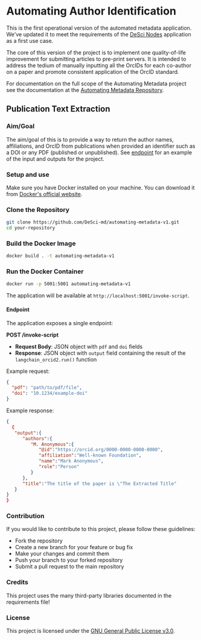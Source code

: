 # Automating Author Identification

This is the first operational version of the automated metadata application. We've updated it to meet the requirements of the [DeSci Nodes](nodes.desci.com) application as a first use case. 

The core of this version of the project is to implement one quality-of-life improvement for submitting articles to pre-print servers. It is intended to address the tedium of manually inputting all the OrcIDs for each co-author on a paper and promote consistent application of the OrcID standard.

For documentation on the full scope of the Automating Metadata project see the documentation at the [Automating Metadata Repository](https://github.com/DeSci-md/automating-metadata). 

## Publication Text Extraction
### Aim/Goal
The aim/goal of this is to provide a way to return the author names, affiliations, and OrcID from publications when provided an identifier such as a DOI or any PDF (published or unpublished). See [endpoint](#endpoint) for an example of the input and outputs for the project. 

### Setup and use

Make sure you have Docker installed on your machine. You can download it from [Docker's official website](https://www.docker.com/get-started).

### Clone the Repository

```bash
git clone https://github.com/DeSci-md/automating-metadata-v1.git
cd your-repository
```

### Build the Docker Image

```bash
docker build . -t automating-metadata-v1
```

### Run the Docker Container

```bash
docker run -p 5001:5001 automating-metadata-v1
```

The application will be available at `http://localhost:5001/invoke-script`.

#### Endpoint

The application exposes a single endpoint:

**POST /invoke-script**
- **Request Body**: JSON object with `pdf` and `doi` fields
- **Response**: JSON object with `output` field containing the result of the `langchain_orcid2.run()` function

Example request:
```json
{
  "pdf": "path/to/pdf/file",
  "doi": "10.1234/example-doi"
}
```

Example response:
```json
{
  {
   "output":{
      "authors":{
         "M. Anonymous":{
            "@id":"https://orcid.org/0000-0000-0000-0000",
            "affiliation":"Well-known Foundation",
            "name":"Mark Anonymous",
            "role":"Person"
         }
      },
      "title":"The title of the paper is \"The Extracted Title"
   }
}
}
```

### Contribution
If you would like to contribute to this project, please follow these guidelines:
- Fork the repository
- Create a new branch for your feature or bug fix
- Make your changes and commit them
- Push your branch to your forked repository
- Submit a pull request to the main repository

### Credits

This project uses the many third-party libraries documented in the requirements file!

### License
This project is licensed under the [GNU General Public License v3.0](https://www.gnu.org/licenses/gpl-3.0.en.html).

